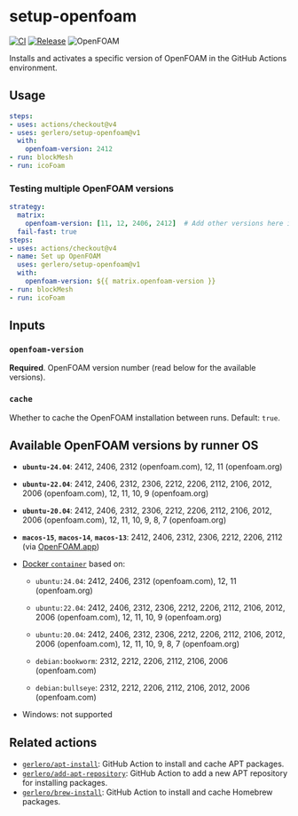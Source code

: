 # setup-openfoam

[![CI](https://github.com/gerlero/setup-openfoam/actions/workflows/ci.yml/badge.svg)](https://github.com/gerlero/setup-openfoam/actions/workflows/ci.yml)
[![Release](https://github.com/gerlero/setup-openfoam/actions/workflows/release.yml/badge.svg)](https://github.com/gerlero/setup-openfoam/actions/workflows/release.yml)
![OpenFOAM](https://img.shields.io/badge/openfoam-.com%20|%20.org-informational)

Installs and activates a specific version of OpenFOAM in the GitHub Actions environment.

## Usage

```yaml
steps:
- uses: actions/checkout@v4
- uses: gerlero/setup-openfoam@v1
  with:
    openfoam-version: 2412
- run: blockMesh
- run: icoFoam
```

### Testing multiple OpenFOAM versions

```yaml
strategy:
  matrix:
    openfoam-version: [11, 12, 2406, 2412]  # Add other versions here if needed
  fail-fast: true
steps:
- uses: actions/checkout@v4
- name: Set up OpenFOAM
  uses: gerlero/setup-openfoam@v1
  with:
    openfoam-version: ${{ matrix.openfoam-version }}
- run: blockMesh
- run: icoFoam
```

## Inputs

### `openfoam-version`

**Required**. OpenFOAM version number (read below for the available versions).

### `cache`

Whether to cache the OpenFOAM installation between runs. Default: `true`.

## Available OpenFOAM versions by runner OS

- **`ubuntu-24.04`**: 2412, 2406, 2312 (openfoam.com), 12, 11 (openfoam.org)

- **`ubuntu-22.04`**: 2412, 2406, 2312, 2306, 2212, 2206, 2112, 2106, 2012, 2006 (openfoam.com), 12, 11, 10, 9 (openfoam.org)

- **`ubuntu-20.04`**: 2412, 2406, 2312, 2306, 2212, 2206, 2112, 2106, 2012, 2006 (openfoam.com), 12, 11, 10, 9, 8, 7 (openfoam.org)

- **`macos-15`**, **`macos-14`**, **`macos-13`**: 2412, 2406, 2312, 2306, 2212, 2206, 2112 (via [OpenFOAM.app](https://github.com/gerlero/openfoam-app))

- [Docker `container`](https://docs.github.com/en/actions/writing-workflows/choosing-where-your-workflow-runs/running-jobs-in-a-container) based on:

  - `ubuntu:24.04`: 2412, 2406, 2312 (openfoam.com), 12, 11 (openfoam.org)

  - `ubuntu:22.04`: 2412, 2406, 2312, 2306, 2212, 2206, 2112, 2106, 2012, 2006 (openfoam.com), 12, 11, 10, 9 (openfoam.org)

  - `ubuntu:20.04`: 2412, 2406, 2312, 2306, 2212, 2206, 2112, 2106, 2012, 2006 (openfoam.com), 12, 11, 10, 9, 8, 7 (openfoam.org)

  - `debian:bookworm`: 2312, 2212, 2206, 2112, 2106, 2006 (openfoam.com)

  - `debian:bullseye`: 2312, 2212, 2206, 2112, 2106, 2012, 2006 (openfoam.com)

- Windows: not supported

## Related actions

- [`gerlero/apt-install`](https://github.com/gerlero/apt-install): GitHub Action to install and cache APT packages.
- [`gerlero/add-apt-repository`](https://github.com/gerlero/add-apt-repository): GitHub Action to add a new APT repository for installing packages.
- [`gerlero/brew-install`](https://github.com/gerlero/brew-install): GitHub Action to install and cache Homebrew packages.

